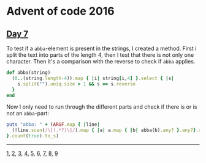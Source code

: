 # Advent of code 2016

## [Day 7](http://adventofcode.com/2016/day/7)

To test if a `abba`-element is present in the strings, I created a method.
First i split the text into parts of the length 4, then I test that there is not only one character. Then it's a comparison with the reverse to check if `abba` applies.

``` ruby
def abba(string)
  (0..(string.length-4)).map { |i| string[i,4] }.select { |s|
    s.split("").uniq.size > 1 && s == s.reverse
  }
end
```

Now I only need to run through the different parts and check if there is or is not an `abba`-part:

``` ruby
puts "abba: " + (ARGF.map { |line|
  (!line.scan(/\[(.*?)\]/).map { |a| a.map { |b| abba(b).any? }.any?}.any?) && abba(line.gsub(/\[(.*?)\]/, "_")).any?
}.count(true).to_s)
```

- - -
[1](day01.md), [2](day02.md), [3](day03.md), [4](day04.md), [5](day05.md), [6](day06.md), [7](day07.md), [8](day08.md), [9](day09.md)

